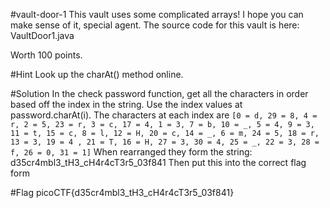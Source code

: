 #vault-door-1
This vault uses some complicated arrays! I hope you can make sense of it, special agent. The source code for this vault is here: VaultDoor1.java

Worth 100 points.

#Hint
Look up the charAt() method online.

#Solution
In the check password function, get all the characters in order based off the index in the string. Use the index values at password.charAt(i). The characters at each index are ``` [0 = d, 29 = 8, 4 = r, 2 = 5, 23 = r, 3 = c, 17 = 4, 1 = 3, 7 = b, 10 = _, 5 = 4, 9 = 3, 11 = t, 15 = c, 8 = l, 12 = H, 20 = c, 14 = _, 6 = m, 24 = 5, 18 = r, 13 = 3, 19 = 4 , 21 = T, 16 = H, 27 = 3, 30 = 4, 25 = _, 22 = 3, 28 = f, 26 = 0, 31 = 1] ```
When rearranged they form the string: d35cr4mbl3_tH3_cH4r4cT3r5_03f841
Then put this into the correct flag form

#Flag
picoCTF{d35cr4mbl3_tH3_cH4r4cT3r5_03f841}